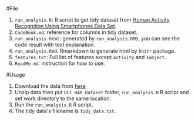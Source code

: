 #File
1. `run_analysis.R`: R script to get tidy dataset from [Human Activity Recognition Using Smartphones Data Set](http://archive.ics.uci.edu/ml/datasets/Human+Activity+Recognition+Using+Smartphones).
2. `CodeBook.md`: reference for columns in tidy dataset.
3. `run_analysis.html`: generated by `run_analysis.RMD`, you can see the code result with text explanation.
4. `run_analysis.Rmd`: Rmarkdown to generate html by `knitr` package.
5. `features.txt`: Full list of features except `activity` and `subject`. 
6. `ReadMe.md`: instruction for how to use.

#Usage
1. Download the data from [here](http://archive.ics.uci.edu/ml/machine-learning-databases/00240/)
2. Unzip data then put `UCI HAR Dataset` folder, `run_analysis.R` R script and set work directory to the same location.
3. Run the `run_analysis.R` R script.
4. The tidy data's filename is `tidy_data.txt`.
